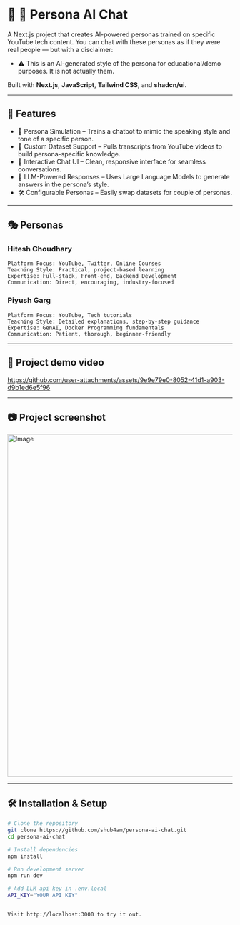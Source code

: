 # 📝 🧠 Persona AI Chat 

A Next.js project that creates AI-powered personas trained on specific YouTube tech content.
You can chat with these personas as if they were real people — but with a disclaimer:
- ⚠️ This is an AI-generated style of the persona for educational/demo purposes. It is not actually them.

Built with **Next.js**, **JavaScript**, **Tailwind CSS**, and **shadcn/ui**.

---

## 🚀 Features

- 🎯 Persona Simulation – Trains a chatbot to mimic the speaking style and tone of a specific person.
- 📂 Custom Dataset Support – Pulls transcripts from YouTube videos to build persona-specific knowledge.
- 💬 Interactive Chat UI – Clean, responsive interface for seamless conversations.
- 🧠 LLM-Powered Responses – Uses Large Language Models to generate answers in the persona’s style.
- 🛠 Configurable Personas – Easily swap datasets for couple of personas.
---
## 🎭 Personas
### Hitesh Choudhary 

    Platform Focus: YouTube, Twitter, Online Courses
    Teaching Style: Practical, project-based learning
    Expertise: Full-stack, Front-end, Backend Development
    Communication: Direct, encouraging, industry-focused

### Piyush Garg

    Platform Focus: YouTube, Tech tutorials
    Teaching Style: Detailed explanations, step-by-step guidance
    Expertise: GenAI, Docker Programming fundamentals
    Communication: Patient, thorough, beginner-friendly

---

## 🎥 Project demo video

https://github.com/user-attachments/assets/9e9e79e0-8052-41d1-a903-d9b1ed6e5f96

---
## 📷 Project screenshot

<img width="1366" height="768" alt="Image" src="https://github.com/user-attachments/assets/7e42252b-f0d6-4ef8-af95-d60df12ccd6a" />

---

## 🛠 Installation & Setup
```bash
# Clone the repository
git clone https://github.com/shub4am/persona-ai-chat.git
cd persona-ai-chat

# Install dependencies
npm install

# Run development server
npm run dev

# Add LLM api key in .env.local
API_KEY="YOUR API KEY"


Visit http://localhost:3000 to try it out.
```
